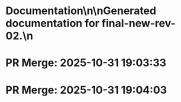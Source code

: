 # Documentation\n\nGenerated documentation for final-new-rev-02.\n

# PR Merge: 2025-10-31 19:03:33

# PR Merge: 2025-10-31 19:04:03
